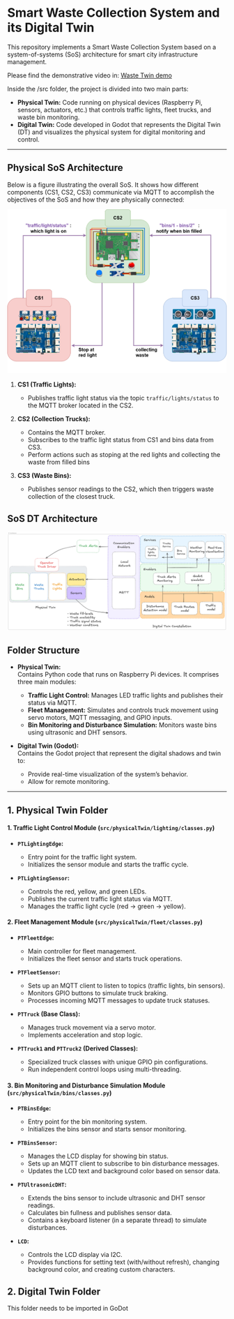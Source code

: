 # Smart Waste Collection System and its Digital Twin

This repository implements a Smart Waste Collection System based on a system-of-systems (SoS) architecture for smart city infrastructure management. 

Please find the demonstrative video in: [Waste Twin demo](https://drive.google.com/file/d/1ZRTbiGp1LT4oiMSsg7zpik4K-JCUwKmJ/view?usp=drivesdk)


Inside the /src folder, the project is divided into two main parts:

- **Physical Twin:** Code running on physical devices (Raspberry Pi, sensors, actuators, etc.) that controls traffic lights, fleet trucks, and waste bin monitoring.
- **Digital Twin:** Code developed in Godot that represents the Digital Twin (DT) and visualizes the physical system for digital monitoring and control.

---

## Physical SoS Architecture

Below is a figure illustrating the overall SoS. It shows how different components (CS1, CS2, CS3) communicate via MQTT to accomplish the objectives of the SoS and how they are physically connected:

![Physical SoS Architecture Diagram](figures/PT.png)

1. **CS1 (Traffic Lights):**  
   - Publishes traffic light status via the topic `traffic/lights/status` to the MQTT broker located in the CS2.  

2. **CS2 (Collection Trucks):**  
   - Contains the MQTT broker.
   - Subscribes to the traffic light status from CS1 and bins data from CS3.
   - Perform actions such as stoping at the red lights and collecting the waste from filled bins

3. **CS3 (Waste Bins):**  
   - Publishes sensor readings to the CS2, which then triggers waste collection of the closest truck.

## SoS DT Architecture

![Digital Twin Architecture](figures/DT-arch.png)

## Folder Structure

- **Physical Twin:**  
  Contains Python code that runs on Raspberry Pi devices. It comprises three main modules:
  - **Traffic Light Control:** Manages LED traffic lights and publishes their status via MQTT.
  - **Fleet Management:** Simulates and controls truck movement using servo motors, MQTT messaging, and GPIO inputs.
  - **Bin Monitoring and Disturbance Simulation:** Monitors waste bins using ultrasonic and DHT sensors.
  
- **Digital Twin (Godot):**  
  Contains the Godot project that represent the digital shadows and twin to:
  - Provide real-time visualization of the system’s behavior.
  - Allow for remote monitoring.

---

## 1. Physical Twin Folder

#### 1. Traffic Light Control Module (`src/physicalTwin/lighting/classes.py`)
- **`PTLightingEdge`:**  
  - Entry point for the traffic light system.
  - Initializes the sensor module and starts the traffic cycle.
  
- **`PTLightingSensor`:**  
  - Controls the red, yellow, and green LEDs.
  - Publishes the current traffic light status via MQTT.
  - Manages the traffic light cycle (red → green → yellow).

#### 2. Fleet Management Module (`src/physicalTwin/fleet/classes.py`)
- **`PTFleetEdge`:**  
  - Main controller for fleet management.
  - Initializes the fleet sensor and starts truck operations.
  
- **`PTFleetSensor`:**  
  - Sets up an MQTT client to listen to topics (traffic lights, bin sensors).
  - Monitors GPIO buttons to simulate truck braking.
  - Processes incoming MQTT messages to update truck statuses.
  
- **`PTTruck` (Base Class):**  
  - Manages truck movement via a servo motor.
  - Implements acceleration and stop logic.
  
- **`PTTruck1` and `PTTruck2` (Derived Classes):**  
  - Specialized truck classes with unique GPIO pin configurations.
  - Run independent control loops using multi-threading.

#### 3. Bin Monitoring and Disturbance Simulation Module (`src/physicalTwin/bins/classes.py`)
- **`PTBinsEdge`:**  
  - Entry point for the bin monitoring system.
  - Initializes the bins sensor and starts sensor monitoring.
  
- **`PTBinsSensor`:**  
  - Manages the LCD display for showing bin status.
  - Sets up an MQTT client to subscribe to bin disturbance messages.
  - Updates the LCD text and background color based on sensor data.
  
- **`PTUltrasonicDHT`:**  
  - Extends the bins sensor to include ultrasonic and DHT sensor readings.
  - Calculates bin fullness and publishes sensor data.
  - Contains a keyboard listener (in a separate thread) to simulate disturbances.
  
- **`LCD`:**  
  - Controls the LCD display via I2C.
  - Provides functions for setting text (with/without refresh), changing background color, and creating custom characters.

## 2. Digital Twin Folder

This folder needs to be imported in GoDot
